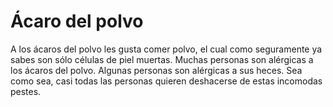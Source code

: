 # Ácaro del polvo

A los ácaros del polvo les gusta comer polvo, el cual como seguramente ya sabes
son sólo células de piel muertas. Muchas personas son alérgicas a los ácaros del
polvo. Algunas personas son alérgicas a sus heces. Sea como sea, casi todas las
personas quieren deshacerse de estas incomodas pestes.
